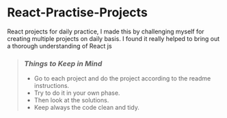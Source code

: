 # React-Practise-Projects

React projects for daily practice, I made this by challenging myself for creating multiple projects on daily basis. I found it really helped to bring out a thorough understanding of React js

> ### _Things to Keep in Mind_
>
> - Go to each project and do the project according to the readme instructions.
> - Try to do it in your own phase.
> - Then look at the solutions.
> - Keep always the code clean and tidy.

